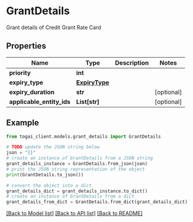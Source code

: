# GrantDetails

Grant details of Credit Grant Rate Card

## Properties

Name | Type | Description | Notes
------------ | ------------- | ------------- | -------------
**priority** | **int** |  | 
**expiry_type** | [**ExpiryType**](ExpiryType.md) |  | 
**expiry_duration** | **str** |  | [optional] 
**applicable_entity_ids** | **List[str]** |  | [optional] 

## Example

```python
from togai_client.models.grant_details import GrantDetails

# TODO update the JSON string below
json = "{}"
# create an instance of GrantDetails from a JSON string
grant_details_instance = GrantDetails.from_json(json)
# print the JSON string representation of the object
print(GrantDetails.to_json())

# convert the object into a dict
grant_details_dict = grant_details_instance.to_dict()
# create an instance of GrantDetails from a dict
grant_details_from_dict = GrantDetails.from_dict(grant_details_dict)
```
[[Back to Model list]](../README.md#documentation-for-models) [[Back to API list]](../README.md#documentation-for-api-endpoints) [[Back to README]](../README.md)


